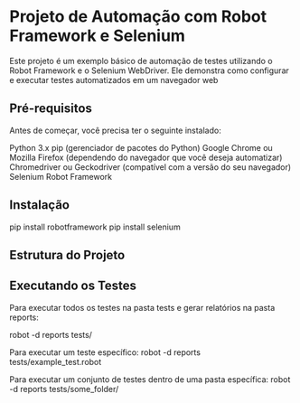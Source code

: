 # Projeto de Automação com Robot Framework e Selenium
Este projeto é um exemplo básico de automação de testes utilizando o Robot Framework e o Selenium WebDriver. Ele demonstra como configurar e executar testes automatizados em um navegador web

## Pré-requisitos
Antes de começar, você precisa ter o seguinte instalado:

Python 3.x
pip (gerenciador de pacotes do Python)
Google Chrome ou Mozilla Firefox (dependendo do navegador que você deseja automatizar)
Chromedriver ou Geckodriver (compatível com a versão do seu navegador)
Selenium
Robot Framework

## Instalação
pip install robotframework
pip install selenium
## Estrutura do Projeto

## Executando os Testes
<p>Para executar todos os testes na pasta tests e gerar relatórios na pasta reports:</p>
robot -d reports tests/

Para executar um teste específico:
robot -d reports tests/example_test.robot

Para executar um conjunto de testes dentro de uma pasta específica:
robot -d reports tests/some_folder/

